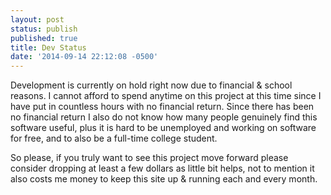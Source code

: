 ```yaml
---
layout: post
status: publish
published: true
title: Dev Status
date: '2014-09-14 22:12:08 -0500'
---
```

Development is currently on hold right now due to financial & school reasons. I cannot afford to spend anytime on this project at this time since I have put in countless hours with no financial return. Since there has been no financial return I also do not know how many people genuinely find this software useful, plus it is hard to be unemployed and working on software for free, and to also be a full-time college student.

So please, if you truly want to see this project move forward please consider dropping at least a few dollars as little bit helps, not to mention it also costs me money to keep this site up & running each and every month.
